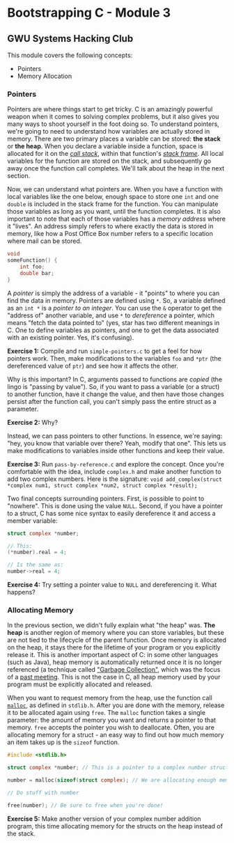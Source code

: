 # Bootstrapping C - Module 3
## GWU Systems Hacking Club

This module covers the following concepts:
 - Pointers
 - Memory Allocation

### Pointers
Pointers are where things start to get tricky. C is an amazingly powerful weapon when it comes to solving complex problems, but it also gives you many ways to shoot yourself in the foot doing so. To understand pointers, we're going to need to understand how variables are actually stored in memory. There are two primary places a variable can be stored: **the stack** or **the heap**. When you declare a variable inside a function, space is allocated for it on the [*call stack*](https://en.wikipedia.org/wiki/Call_stack), within that function's [*stack frame*](http://www.cs.uwm.edu/classes/cs315/Bacon/Lecture/HTML/ch10s07.html). All local variables for the function are stored on the stack, and subsequently go away once the function call completes. We'll talk about the heap in the next section.

Now, we can understand what pointers are. When you have a function with local variables like the one below, enough space to store one `int` and one `double` is included in the stack frame for the function. You can manipulate those variables as long as you want, until the function completes. It is also important to note that each of those variables has a *memory address* where it "lives". An address simply refers to where exactly the data is stored in memory, like how a Post Office Box number refers to a specific location where mail can be stored.

```c
void
someFunction() {
    int foo;
    double bar;
}
```

A *pointer* is simply the address of a variable - it "points" to where you can find the data in memory. Pointers are defined using `*`. So, a variable defined as an `int *` is a *pointer to an integer*. You can use the `&` operator to get the "address of" another variable, and use `*` to *dereference* a pointer, which means "fetch the data pointed to" (yes, star has two different meanings in C. One to define variables as pointers, and one to get the data associated with an existing pointer. Yes, it's confusing).

**Exercise 1:** Compile and run `simple-pointers.c` to get a feel for how pointers work. Then, make modifications to the variables `foo` and `*ptr` (the dereferenced value of `ptr`) and see how it affects the other.

Why is this important? In C, arguments passed to functions are *copied* (the lingo is "passing by value"). So, if you want to pass a variable (or a struct) to another function, have it change the value, and then have those changes persist after the function call, you can't simply pass the entire struct as a parameter.

**Exercise 2:** Why?

Instead, we can pass pointers to other functions. In essence, we're saying: "hey, you know that variable over there? Yeah, modify that one". This lets us make modifications to variables inside other functions and keep their value.

**Exercise 3:** Run `pass-by-reference.c` and explore the concept. Once you're comfortable with the idea, include `complex.h` and make another function to add two complex numbers. Here is the signature: `void add_complex(struct *complex num1, struct complex *num2, struct complex *result);`

Two final concepts surrounding pointers. First, is possible to point to "nowhere". This is done using the value `NULL`. Second, if you have a pointer to a struct, C has some nice syntax to easily dereference it and access a member variable:

```c
struct complex *number;

// This:
(*number).real = 4;

// Is the same as:
number->real = 4;
```

**Exercise 4:** Try setting a pointer value to `NULL` and dereferencing it. What happens?

### Allocating Memory
In the previous section, we didn't fully explain what "the heap" was. **The heap** is another region of memory where you can store variables, but these are not tied to the lifecycle of the parent function. Once memory is allocated on the heap, it stays there for the lifetime of your program or you explicitly release it. This is another important aspect of C: in some other languages (such as Java), heap memory is automatically returned once it is no longer referenced (a technique called ["Garbage Collection"](https://en.wikipedia.org/wiki/Garbage_collection_(computer_science)), which was the focus of a [past meeting](https://github.com/GW-SHC/info/wiki/Garbage-Collection-Basics). This is not the case in C, all heap memory used by your program must be explicitly allocated and released.

When you want to request memory from the heap, use the function call [`malloc`](http://man7.org/linux/man-pages/man3/free.3.html), as defined in `stdlib.h`. After you are done with the memory, release it to be allocated again using `free`. The `malloc` function takes a single parameter: the amount of memory you want and returns a pointer to that memory. `free` accepts the pointer you wish to deallocate. Often, you are allocating memory for a struct - an easy way to find out how much memory an item takes up is the `sizeof` function.

```c
#include <stdlib.h>

struct complex *number; // This is a pointer to a complex number struct

number = malloc(sizeof(struct complex); // We are allocating enough memory for the struct

// Do stuff with number

free(number); // Be sure to free when you're done!
```

**Exercise 5:** Make another version of your complex number addition program, this time allocating memory for the structs on the heap instead of the stack.
